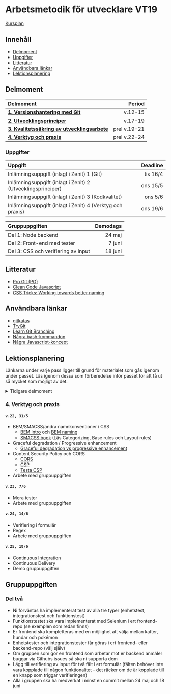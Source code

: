 # Arbetsmetodik för utvecklare VT19

[Kursplan](Kursplan.md)

## Innehåll

* [Delmoment](#delmoment)
* [Uppgifter](#uppgifter)
* [Litteratur](#litteratur)
* [Användbara länkar](#anv%C3%A4ndbara-l%C3%A4nkar)
* [Lektionsplanering](#lektionsplanering)

## Delmoment

| Delmoment                              | Period  |
|:---------------------------------------|--------:|
| [__1. Versionshantering med Git__](#1-versionshantering-med-git) | v.12-15 |
| [__2. Utvecklingsprinciper__](#2-utvecklingsprinciper) | v.17-19 |
| [__3. Kvalitetssäkring av utvecklingsarbete__](#3-kvalitetss%C3%A4kring-av-utvecklingsarbete) | prel v.19-21 |
| [__4. Verktyg och praxis__](#4-verktyg-och-praxis) | prel v.22-24 |

### Uppgifter

| Uppgift                                    | Deadline |
|:-------------------------------------------|---------:|
| Inlämningsuppgift (inlagt i Zenit) 1 (Git)| tis 16/4 |
| Inlämningsuppgift (inlagt i Zenit) 2 (Utvecklingsprinciper)| ons 15/5 |
| Inlämningsuppgift (inlagt i Zenit) 3 (Kodkvalitet)| ons 5/6 |
| Inlämningsuppgift (inlagt i Zenit) 4 (Verktyg och praxis)| ons 19/6 |



| Gruppuppgiften                             | Demodags |
|:-------------------------------------------|---------:|
| Del 1: Node backend                        | 24 maj   |
| Del 2: Front-end med tester                | 7 juni   |
| Del 3: CSS och verifiering av input        | 18 juni  |

## Litteratur

* [Pro Git (PG)](https://git-scm.com/book/en/v2)
* [Clean Code Javascript](https://github.com/ryanmcdermott/clean-code-javascript)
* [CSS Tricks: Working towards better naming](https://css-tricks.com/working-towards-better-naming/)

## Användbara länkar

* [gitkatas](https://github.com/praqma-training/git-katas)
* [TryGit](https://try.github.io/levels/1/challenges/1)
* [Learn Git Branching](https://learngitbranching.js.org/)
* [Några bash-kommandon](Bash.md)
* [Några Javascript-koncept](Javascript.md)

## Lektionsplanering

Länkarna under varje pass ligger till grund för materialet som gås igenom under passet. Läs igenom dessa som förberedelse inför passet för att få ut så mycket som möjligt av det.

<details>
  <summary>Tidigare delmoment</summary>
  <p>

### 1. Versionshantering med Git

#### `v.12, 22/3`

* Grunderna
* [PG: Getting Started](https://git-scm.com/book/en/v2/Getting-Started-About-Version-Control)
* [PG: Git Basics](https://git-scm.com/book/en/v2/Git-Basics-Getting-a-Git-Repository)

#### `v.13, 29/3`

* Branchning
* [PG: Git Branching](https://git-scm.com/book/en/v2/Git-Branching-Branches-in-a-Nutshell)  
* [Gitflow](Gitflow.md)
* [Gitflow-kata](Gitflow-kata.md)

#### `v.14, 5/4`

* Distribuerade arbetssätt
* GitHub
* [PG: Distributed Git](https://git-scm.com/book/en/v2/Distributed-Git-Distributed-Workflows)
* [PG: GitHub](https://git-scm.com/book/en/v2/GitHub-Account-Setup-and-Configuration)
* [Remote host-övningar](afu3/README.md)

#### `v.15, 12/4`

* Verktyg
  * References, Commit ranges
  * git stash, clean
  * git merge --squash
  * Searching
  * git hooks
* gitk
* SourceTree
* [PG: Tools](https://git-scm.com/book/en/v2/Git-Tools-Revision-Selection)
  * Ni behöver inte läsa
    * Signing your work
    * Rerere
    * Submodules
    * Bundling
    * Replace
    * Credential Storage
* [PG: Git Hooks](https://git-scm.com/book/en/v2/Customizing-Git-Git-Hooks)
* [Övningar verktyg](afu4/README.md)

### 2. Utvecklingsprinciper

#### `v.17, 26/4`

* Vad är kvalitet
* Teknisk skuld
* Ren kod ("clean code")
  * Namngivning
  * Funktioner
* Don't Repeat Yourself ([DRY](https://en.wikipedia.org/wiki/Don%27t_repeat_yourself))
* Läsbarhet
* [Clean Code](https://github.com/ryanmcdermott/clean-code-javascript)  
  Läs "Introduction", "Variables", och "Functions"
* [CSS Tricks: Working towards better naming](https://css-tricks.com/working-towards-better-naming/)
* [Övningar](afu5/README.md)

#### `v.19, 8/5`

* Refaktorisering
* Ren kod
  * Command-query separation ([CQS](https://en.wikipedia.org/wiki/Command%E2%80%93query_separation))
  * Kommentarer
  * Objekt och klasser
* Scoutregeln (lämna lägerplatsen bättre än den var när du kom)
* You Aren't Gonna Need It ([YAGNI](https://en.wikipedia.org/wiki/You_aren%27t_gonna_need_it)) och [Feature creep](https://en.wikipedia.org/wiki/Feature_creep)
* SOLID
* [Clean Code](https://github.com/ryanmcdermott/clean-code-javascript)  
  Läs "Objects and Data Structures", "Classes", "SOLID" och "Comments"
* [Övningar](afu6/README.md)


### 3. Kvalitetssäkring av utvecklingsarbete

#### `v.19, 10/5`

* Kodstandard
  * [Idiomatic.js](https://github.com/rwaldron/idiomatic.js)
* Kodgranskning
  * [Code Review Guidelines](https://www.codeproject.com/Articles/524235/Codeplusreviewplusguidelines)
  * [What a CSS Code Review Might Look Like](https://css-tricks.com/what-a-css-code-review-might-look-like/)
* Linting
* Gruppuppgiften, intro och eget arbete
  * [Några Javascript-koncept](Javascript.md) kan vara till hjälp
  * https://github.com/fed18s/gruppuppgiften

#### `v.20, 17/5`

* Testautomatisering
* Enhetstester
  * [What are unit testing, integration testing and functional testing?](https://codeutopia.net/blog/2015/04/11/what-are-unit-testing-integration-testing-and-functional-testing/)
  (Läs avsnittet "Unit Testing")
* TDD
  * [What's the difference between Unit Testing, TDD and BDD](https://codeutopia.net/blog/2015/03/01/unit-testing-tdd-and-bdd/)
* Arbete med gruppuppgiften

#### `v.21, 24/5`

* Integrationstester
* UI-tester
* E2E-tester
* [The practical test pyramid](https://martinfowler.com/articles/practical-test-pyramid.html)
    * Integration tests
    * Contract tests
    * UI tests
    * End-to-End tests
    * Exploratory testing
* Demo gruppuppgiften

  </p>
</details>


### 4. Verktyg och praxis

#### `v.22, 31/5`

* BEM/SMACSS/andra namnkonventioner i CSS
    * [BEM intro](http://getbem.com/introduction/) och [BEM naming](http://getbem.com/naming/)
    * [SMACSS book](http://smacss.com/book/) (Läs Categorizing, Base rules och Layout rules)
* Graceful degradation / Progressive enhancement
    * [Graceful degradation vs progressive enhancement](https://www.w3.org/wiki/Graceful_degradation_versus_progressive_enhancement)
* Content Security Policy och CORS
    * [CORS](https://developer.mozilla.org/en-US/docs/Web/HTTP/CORS)
    * [CSP](https://developer.mozilla.org/en-US/docs/Web/HTTP/CSP)
    * [Testa CSP](https://github.com/filiphazardous/csp-demo)
* Arbete med gruppuppgiften

#### `v.23, 7/6`

* Mera tester
* Arbete med gruppuppgiften

#### `v.24, 14/6`

* Verifiering i formulär
* Regex
* Arbete med gruppuppgiften

#### `v.25, 18/6`

* Continuous Integration
* Continuous Delivery
* Demo gruppuppgiften

## Gruppuppgiften

### Del två

* Ni förväntas ha implementerat test av alla tre typer (enhetstest,
 integrationstest och funktionstest)
* Funktionstestet ska vara implementerat med Selenium i ert frontend-repo
 (se exemplen som redan finns)
* Er frontend ska kompletteras med en möjlighet att välja mellan katter, hundar
 och pokémon
* Enhetstester och integrationstester får göras i ert frontend- eller
 backend-repo (välj själv)
* Om gruppen som gör en frontend som arbetar mot er backend anmäler buggar
 via Githubs issues så ska ni supporta dem
* Lägg till verifiering av input för två fält i ert formulär (fälten behöver
 inte vara kopplade till någon funktionalitet - det räcker om de är kopplade
 till en knapp som triggar verifieringen)
* Alla i gruppen ska ha medverkat i minst en commit mellan 24 maj och 18 juni
